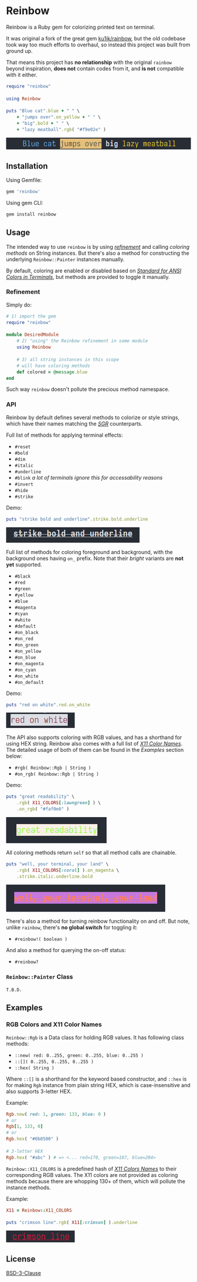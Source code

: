 # Reinbow

Reinbow is a Ruby gem for colorizing printed text on terminal.

It was original a fork of the great gem [ku1ik/rainbow](https://github.com/ku1ik/rainbow), but the old codebase took way too much efforts to overhaul, so instead this project was built from ground up.

That means this project has **no relationship** with the original `rainbow` beyond inspiration, **does not** contain codes from it, and **is not** compatible with it either.

```ruby
require "reinbow"

using Reinbow

puts "Blue cat".blue + " " \
    + "jumps over".on_yellow + " " \
    + "big".bold + " " \
    + "lazy meatball".rgb( "#f9e02e" )
```

![screenshot of output of above code](./assets/readme.png)


## Installation

Using Gemfile:

```ruby
gem 'reinbow'
```

Using gem CLI:

```ruby
gem install reinbow
```


## Usage

The intended way to use `reinbow` is by using [*refinement*](https://docs.ruby-lang.org/en/master/Refinement.html) and calling *coloring methods* on String instances. But there's also a method for constructing the underlying `Reinbow::Painter` instances manually.

By default, coloring are enabled or disabled based on [*Standard for ANSI Colors in Terminals*](https://bixense.com/clicolors/), but methods are provided to toggle it manually.

### Refinement

Simply do:

```ruby
# 1) import the gem
require "reinbow"

module DesiredModule
    # 2) "using" the Reinbow refinement in some module
    using Reinbow

    # 3) all string instances in this scope
    # will have coloring methods
    def colored = @message.blue
end
```

Such way `reinbow` doesn't pollute the precious method namespace.

### API

Reinbow by default defines several methods to colorize or style strings, which have their names matching the [*SGR*](https://en.wikipedia.org/wiki/ANSI_escape_code#SGR) counterparts.

Full list of methods for applying terminal effects:

* `#reset`
* `#bold`
* `#dim`
* `#italic`
* `#underline`
* `#blink` *a lot of terminals ignore this for accessability reasons*
* `#invert`
* `#hide`
* `#strike`

Demo:

```ruby
puts "strike bold and underline".strike.bold.underline
```

![screenshot of above code](./assets/strike-bold-underline.png)

Full list of methods for coloring foreground and background, with the background ones having `on_` prefix. Note that their *bright* variants are **not yet** supported.

* `#black`
* `#red`
* `#green`
* `#yellow`
* `#blue`
* `#magenta`
* `#cyan`
* `#white`
* `#default`
* `#on_black`
* `#on_red`
* `#on_green`
* `#on_yellow`
* `#on_blue`
* `#on_magenta`
* `#on_cyan`
* `#on_white`
* `#on_default`

Demo:

```ruby
puts "red on white".red.on_white
```
![screenshot of above code](./assets/red-on-white.png)


The API also supports coloring with RGB values, and has a shorthand for using HEX string. Reinbow also comes with a full list of [*X11 Color Names*](https://en.wikipedia.org/wiki/X11_color_names). The detailed usage of both of them can be found in the *Examples* section below:

* `#rgb( Reinbow::Rgb | String )`
* `#on_rgb( Reinbow::Rgb | String )`

Demo:

```ruby
puts "great readability" \
    .rgb( X11_COLORS[:lawngreen] ) \
    .on_rgb( "#faf0e6" )
```
![screenshot of above code](./assets/great-readability.png)


All coloring methods return `self` so that all method calls are chainable.

```ruby
puts "well, your terminal, your land" \
    .rgb( X11_COLORS[:coral] ).on_magenta \
    .strike.italic.underline.bold
```
![screenshot of above code](./assets/what.png)


There's also a method for turning reinbow functionality on and off. But note, unlike `rainbow`, there's **no global switch** for toggling it:

* `#reinbow!( boolean )`

And also a method for querying the on-off status:

* `#reinbow?`


### `Reinbow::Painter` Class

`T.B.D.`


## Examples

### RGB Colors and X11 Color Names

`Reinbow::Rgb` is a Data class for holding RGB values. It has following class methods:

* `::new( red: 0..255, green: 0..255, blue: 0..255 )`
* `::[]( 0..255, 0..255, 0..255 )`
* `::hex( String )`

Where `::[]` is a shorthand for the keyword based constructor, and `::hex` is for making `Rgb` instance from plain string HEX, which is case-insensitive and also supports 3-letter HEX.

Example:

```ruby
Rgb.new( red: 1, green: 133, blue: 0 )
# or
Rgb[1, 133, 0]
# or
Rgb.hex( "#0b8500" )

# 3-letter HEX
Rgb.hex( "#abc" ) # => <... red=170, green=187, blue=204>
```

`Reinbow::X11_COLORS` is a predefined hash of [*X11 Colors Names*](https://en.wikipedia.org/wiki/X11_color_names) to their corresponding RGB values. The X11 colors are not provided as coloring methods because there are whopping 130+ of them, which will pollute the instance methods.

Example:

```ruby
X11 = Reinbow::X11_COLORS

puts "crimson line".rgb( X11[:crimson] ).underline
```

![screenshot of above code](./assets/crimson-line.png)


## License

[BSD-3-Clause](./LICENSE)
